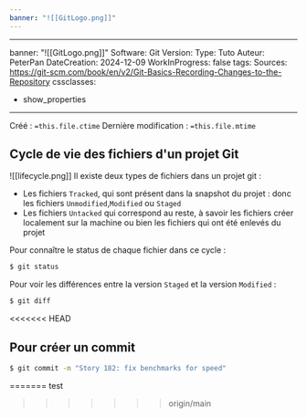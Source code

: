```yaml
---
banner: "![[GitLogo.png]]"
---
```

---
banner: "![[GitLogo.png]]"
Software: Git
Version: 
Type: Tuto
Auteur: PeterPan
DateCreation: 2024-12-09
WorkInProgress: false
tags: 
Sources: https://git-scm.com/book/en/v2/Git-Basics-Recording-Changes-to-the-Repository
cssclasses:
  - show_properties
---
Créé : `=this.file.ctime`
Dernière modification : `=this.file.mtime`

## Cycle de vie des fichiers d'un projet Git

![[lifecycle.png]]
Il existe deux types de fichiers dans un projet git :
- Les fichiers `Tracked`, qui sont présent dans la snapshot du projet : donc les fichiers `Unmodified`,`Modified` ou `Staged`
- Les fichiers `Untacked` qui correspond au reste, à savoir les fichiers créer localement sur la machine ou bien les fichiers qui ont été enlevés du projet

Pour connaître le status de chaque fichier dans ce cycle :

```bash
$ git status
```

Pour voir les différences entre la version `Staged` et la version `Modified` :

```bash
$ git diff
```

<<<<<<< HEAD
## Pour créer un commit

```bash
$ git commit -m "Story 182: fix benchmarks for speed"
```

=======
test
>>>>>>> origin/main
